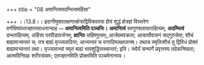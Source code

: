 +++
title = "08 अमानित्वमदम्भित्वमहिंसा"

+++
।।13.8।। इदानीमुक्तलक्षणात्क्षेत्राद्विविक्ततया ज्ञेयं शुद्धं क्षेत्रज्ञं
विस्तरेण वर्णयिष्यंस्तज्ज्ञानसाधनान्याह **-- अमानित्वमिति पञ्चभिः।**
**अमानित्वं** स्वगुणश्लाघाराहित्यम्; **अदम्भित्वं** दम्भराहित्यम्; अहिंसा
परपीडावर्जनम्; **क्षान्तिः** सहिष्णुत्वम्;,आर्जवमवक्रता; आचार्योपासनं
सद्गुरुसेवा; शौचं बाह्यमाभ्यन्तरं च; तत्र बाह्यं मृज्जलादिना; आभ्यन्तरं
च रागादिमलक्षालनम्। तथाच स्मृतिःशौचं तु द्विविधं प्रोक्तं
बाह्यमाभ्यन्तरं तथा। मृज्जलाभ्यां स्मृतं बाह्यं भावशुद्धिस्तथान्तरं;
इति। स्थैर्यं सन्मार्गे प्रवृत्तस्य तदेकनिष्ठता; आत्मविनिग्रहः
शरीरसंयमः; एतज्ज्ञानमिति प्रोक्तमिति पञ्चमेनान्वयः।
